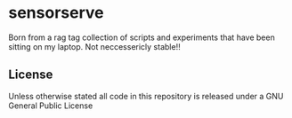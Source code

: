 sensorserve
===========

Born from a rag tag collection of scripts and experiments that have been sitting on my laptop.
Not neccessericly  stable!!

## License
Unless otherwise stated all code in this repository is released under a GNU General Public License
